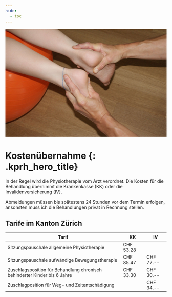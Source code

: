 ```yaml
---
hide:
  - toc
---
```


<img class="kprh_hero kprh_hero_behandlung" src="../assets/behandlung.jpg" alt="Physiotherapeutische Behandlung von Kinderfüssen">

# Kostenübernahme {: .kprh_hero_title}

In der Regel wird die Physiotherapie vom Arzt verordnet. Die Kosten für die Behandlung übernimmt die Krankenkasse (KK) oder die Invalidenversicherung (IV). 

Abmeldungen müssen bis spätestens 24 Stunden vor dem Termin erfolgen, ansonsten muss ich die Behandlungen privat in Rechnung stellen. 

## Tarife im Kanton Zürich

| Tarif                                                                     | KK        | IV        |
| ------------------------------------------------------------------------- | --------- | --------- |
| Sitzungspauschale allgemeine Physiotherapie                               | CHF 53.28 |           |
| Sitzungspauschale aufwändige Bewegungstherapie                            | CHF 85.47 | CHF 77.-- | 
| Zuschlagsposition für Behandlung chronisch behinderter Kinder bis 6 Jahre | CHF 33.30 | CHF 30.-- |
| Zuschlagposition für Weg- und Zeitentschädigung                           |           | CHF 34.-- |
